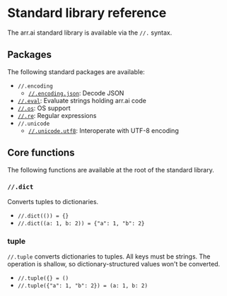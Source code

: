 # Standard library reference

The arr.ai standard library is available via the `//.` syntax.

## Packages

The following standard packages are available:

- `//.encoding`
  - [`//.encoding.json`](std-encoding-json.md): Decode JSON
- [`//.eval`](std-eval.md): Evaluate strings holding arr.ai code
- [`//.os`](std-os.md): OS support
- [`//.re`](std-re.md): Regular expressions
- `//.unicode`
  - [`//.unicode.utf8`](std-unicode-utf8.md): Interoperate with UTF-8 encoding

## Core functions

The following functions are available at the root of the standard library.

### `//.dict`

Converts tuples to dictionaries.

- `//.dict(()) = {}`
- `//.dict((a: 1, b: 2)) = {"a": 1, "b": 2}`

### tuple

`//.tuple` converts dictionaries to tuples. All keys must be strings. The
operation is shallow, so dictionary-structured values won't be converted.

- `//.tuple({} = ()`
- `//.tuple({"a": 1, "b": 2}) = (a: 1, b: 2)`
